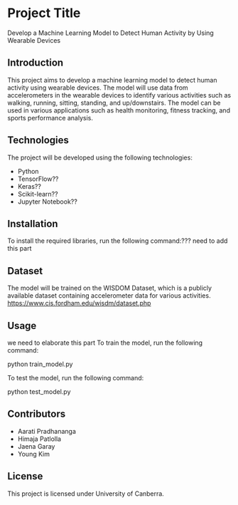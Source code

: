 # Project Title

Develop a Machine Learning Model to Detect Human Activity by Using Wearable Devices

## Introduction

This project aims to develop a machine learning model to detect human activity using wearable devices. The model will use data from accelerometers in the wearable devices to identify various activities such as walking, running, sitting, standing, and up/downstairs. The model can be used in various applications such as health monitoring, fitness tracking, and sports performance analysis.

## Technologies

The project will be developed using the following technologies:

- Python
- TensorFlow??
- Keras??
- Scikit-learn??
- Jupyter Notebook??

## Installation

To install the required libraries, run the following command:??? need to add this part




## Dataset

The model will be trained on the WISDOM Dataset, which is a publicly available dataset containing accelerometer data for various activities.
https://www.cis.fordham.edu/wisdm/dataset.php

## Usage

we need to elaborate this part
To train the model, run the following command:

python train_model.py

To test the model, run the following command:

python test_model.py



## Contributors

-	Aarati Pradhananga 
- Himaja Patlolla
- Jaena Garay
- Young Kim

## License

This project is licensed under University of Canberra.
